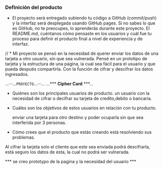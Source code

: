 ### Definición del producto
* El proyecto será entregado subiendo tu código a GitHub (commit/push) y la
  interfaz será desplegada usando GitHub pages. Si no sabes lo que es GitHub, no
  te preocupes, lo aprenderás durante este proyecto.
  El README.md, cuéntanos cómo pensaste en los usuarios y cuál fue tu proceso
para definir el producto final a nivel de experiencia y de interfaz.
 
// * Mi proyecto se pensó en la necesidad de querer enviar los datos de una tarjeta a otro usuario, sin que sea vulnerada.  Pensé en un prototipo de tarjeta y la estructura de una página, la cual sea fácil para el usuario y que pueda después compartirla. Con la función de cifrar y descifrar los datos ingresados. 

...···...`PROYECTO`...···...
  ...*** **Cipher Card** ***...

* Quiénes son los principales usuarios de producto.
   un usuario con la necesidad de cifrar o decifrar su tarjeta de credito,debito o bancaria.

* Cuáles son los objetivos de estos usuarios en relación con tu producto.
   
    enviar una tarjeta para otro destino y poder ocuparla sin que sea interferida por 3 personas.
* Cómo crees que el producto que estás creando está resolviendo sus problemas.

Al cifrar la tarjeta solo el cliente que este sea enviada podrá descifrarla, está seguro los datos de esta, la cual no podrá ser vulnerada.


*** se creo prototypo de la pagina y la necesidad del usuario ***
